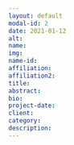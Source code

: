 ```yaml
---
layout: default
modal-id: 2
date: 2021-01-12
alt: 
name:
img: 
name-id: 
affiliation: 
affiliation2: 
title:
abstract: 
bio: 
project-date:
client:
category:
description:
---
```


